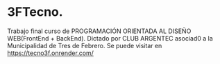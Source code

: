 # 3FTecno.
Trabajo final curso de PROGRAMACIÓN ORIENTADA AL DISEÑO WEB(FrontEnd + BackEnd).
Dictado por CLUB ARGENTEC asociad0 a la Municipalidad de Tres de Febrero.
Se puede visitar en https://tecno3f.onrender.com/
